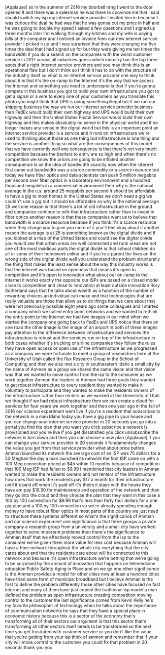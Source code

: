 
[Applause]
so in the summer of 2016 my doorbell
rang I went to the door opened it and
there was a salesman he was there to
convince me that I said should switch my
isp my internet service provider I
invited him in because I was curious the
deal he had was that he was gonna cut my
price in half and he was going to double
my speed I asked a few questions and I
signed up three months later I&#39;m walking
through my kitchen and my wife is paying
bills at the computer and I noticed an
invoice from our new internet service
provider I picked it up and I was
surprised that they were charging me
five times the deal that I had signed up
for but they were giving me ten times
the bandwidth if you do a search on the
companies with the worst customer
service in 2017 across all industries
guess which industry has the top three
spots that&#39;s right Internet service
providers and you may think this is an
operational flaw but I don&#39;t think so I
think it has to do with the structure of
the industry itself so what is an
Internet service provider one way to
think about it is that it&#39;s the on-ramp
to the Internet it&#39;s the way that we
access the Internet and something you
need to understand is that if you&#39;re
gonna compete in this business you got
to build your own infrastructure you got
to get a signal or a wire to every one
of your customers
as you translate this photo you might
think that UPS is doing something
illegal but if we ran our shipping
business the way we run our internet
service provider business then FedEx
would build their own highway and UPS
would build their own highway and then
the United States Postal Service would
build their own highway and this makes
absolutely no sense in the physical
world and it no longer makes any sense
in the digital world but this is an
important point an Internet service
provider is a service and it runs on
infrastructure we&#39;re used to thinking
about those as one thing but
infrastructure is one thing and the
service is another thing so what are the
consequences of this model that we have
currently
well one consequence is that there&#39;s not
very much competition because the
barriers to entry are so high and when
there&#39;s no competition
we know the prices are going to be
inflated another consequence is an the
idea of bandwidth scarcity now when the
internet first came out bandwidth was a
scarce commodity or a scarce resource
but today we have fiber optics and data
scientists can push 5 million megabits
per second over fiber optics in a
laboratory environment and a hundred
thousand megabits in a commercial
environment then why is the national
average in the u.s. around 25 megabits
per second it should be affordable to
have a gig to most homes in the United
States we don&#39;t need a gig
we couldn&#39;t use a gig but it should be
affordable so why is the national
average 25 well one reason is that
there&#39;s a lot of old infrastructure in
the ground and companies continue to
milk that infrastructure rather than to
invest in fiber optics another reason is
that these companies want us to believe
that bandwidth is a scarce resource
because if you think it&#39;s a scarce
resource when they charge you to give
you more of it you&#39;ll feel okay about it
another reason the average is at 25 is
something known as the digital divide
and if you looked at a map of the United
States and could see the digital divide
you would see that urban areas are well
connected and rural areas are not one of
the most insidious parts the digital
divide is that school children do all or
some of their homework online and if
you&#39;re a parent the lives on the wrong
side of the digital divide well you
understand the problem structurally the
thing that makes the least sense about
the way this industry works is that the
internet was based on openness that
means it&#39;s open to competition and it&#39;s
open to innovation what about our
on-ramp to the Internet it works exactly
the opposite our ISPs are based on a
closed model close to competition and
close to innovation at least outside
innovation Rory Sutherland
says that he talks about wealth as a
function of the number of rewarding
choices an individual can make and that
technologies that are really valuable
are those that allow us to do things
that we care about that were not
previously possible
eight years ago some colleagues and I
started a company which we called entry
point networks and we wanted to rethink
the entry point to the Internet we had
two images in our mind when we started
the company one going back to FedEx and
UPS notice that there on one road the
other image is the image of an airport
in both of these images pay attention to
the difference between infrastructure
and services the infrastructure is
robust and the services run on top of
the infrastructure in both cases whether
it&#39;s trucking or airline companies they
follow the rules they have open access
or open use of the infrastructure as we
progressed as a company we were
fortunate to meet a group of researchers
here at the University of Utah called
the flux Research Group in the School of
Computing and then we also met a city in
southeastern Idaho a small city by the
name of Ammon as a group we shared the
same vision and that vision was that we
wanted to move control from the isp to
the consumer as we work together Ammon
the leaders in Ammon had three goals
they wanted to get robust infrastructure
to every resident they wanted to make it
voluntary to participate and they wanted
to make the residents owners of the
infrastructure rather than renters as we
worked at the University of Utah we
thought if we had robust infrastructure
then we can create a cloud for services
for four years we work together and then
one year ago in the fall of 2016 our
science experiment went live if you&#39;re a
resident that subscribes to the network
in a man Idaho today you have a gig pipe
to your house and you can change your
internet service provider
in 20 seconds you go into a portal you
find the plan that you want you click
subscribe a network is provisioned and
you&#39;re live if you get dissatisfied you
click unsubscribe the network is torn
down and then you can choose a new plan
[Applause]
if you can change your service provider
in 20 seconds it fundamentally changes
the value you get from that service
provider what about price before Ammon
launched its network the average cost of
an ISP was 75 dollars for a 50 Meghan
the day a man launched its network the
first ISP came on with a 100 Meg
connection priced at $45 within 10
months because of competition that 100
Meg ISP had fallen to $9.99
I mentioned that city leaders in Amman
wanted to make the residents owners and
not renters of the infrastructure how
does that work the residents pay $17 a
month for their infrastructure until
it&#39;s paid off when it&#39;s paid off it&#39;s
theirs it stays with the house they have
em pay $16.50 for maintenance and
operation of the network and then they
go into the cloud and they choose the
plan that they want in this case a 100
by 100 connection for $9.99 that&#39;s less
than forty four dollars for a one gig
pipe and a 100 by 100 connection so
we&#39;re already spending enough money to
have robust fiber optics in most parts
of the country we just need to structure
these systems different so what&#39;s the
significance of Amman and our science
experiment one significance is that
three groups a private company a
research group from a university and a
small city have worked together to solve
important problems then there&#39;s the
significance to Amman itself that we
effectively moved control from the isp
to the consumer we&#39;ve given them more
value for less cost because Amman will
have a fiber network throughout the
whole city everything that the city
cares about and that the residents care
about will be connected to this network
and because it&#39;s open infrastructure
we&#39;re betting that we&#39;re going to be
surprised by the amount of innovation
that happens on telemedicine education
Public Safety Aging in Place and on we
go one other significance is the Amman
provides a model for other cities now at
least a hundred cities have tried some
form of municipal broadband but I
believe Amman is the first to define the
problem differently those other cities
have focused on fast internet and many
of them have just copied the traditional
isp model
a man defined the problem as open
infrastructure creating competition
moving control to the customer the last
significance comes from Kevin Kelly he&#39;s
my favorite philosopher of technology
when he talks about the importance of
communication networks he says that they
have a special place in economic history
because this is a sector of the economy
that&#39;s transforming all of their sectors
our argument is that this sector that&#39;s
transforming all other sectors itself
needs to be transformed so the next time
you get frustrated with customer service
or you don&#39;t like the value that you&#39;re
getting from your isp think of ammon and
remember that if your city will move
control to the customer you could fix
that problem in 20 seconds thank you
you
